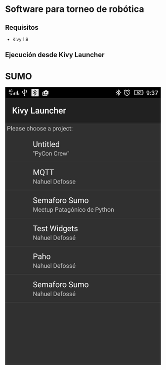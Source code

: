 # Software para torneo de robótica

## Requisitos
 -  Kivy 1.9

## Ejecución desde Kivy Launcher


# SUMO

![SUMO](./doc/launcher.jpg)
